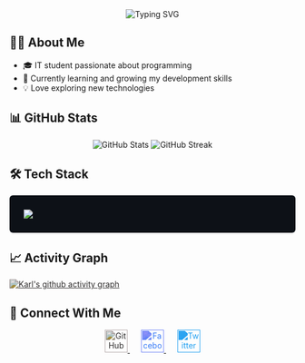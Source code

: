 <div align="center">
  <img src="https://readme-typing-svg.demolab.com?font=Fira+Code&pause=1000&color=A9FEF7&center=true&vCenter=true&width=435&lines=Hi+there%2C+I'm+Karl!+👋;IT+Student+%7C+Developer;Trying+to+be+better+at+Programming" alt="Typing SVG" />
</div>

## 👨‍💻 About Me

- 🎓 IT student passionate about programming
- 🌱 Currently learning and growing my development skills
- 💡 Love exploring new technologies

## 📊 GitHub Stats

<div align="center">
  <img src="https://github-readme-stats.vercel.app/api?username=karl2522&show_icons=true&theme=radical" alt="GitHub Stats" />
  <img src="https://github-readme-streak-stats.herokuapp.com/?user=karl2522&theme=radical" alt="GitHub Streak" />

</div>

## 🛠️ Tech Stack

<div align="left" style="background-color: #0d1117; padding: 25px; border-radius: 6px;">
  <img src="https://skillicons.dev/icons?i=html,css,js,python,java,react,nodejs,django,vite,git,vscode,mysql" />
</div>



## 📈 Activity Graph
[![Karl's github activity graph](https://github-readme-activity-graph.vercel.app/graph?username=karl2522&theme=react-dark)](https://github.com/ashutosh00710/github-readme-activity-graph)

## 🤝 Connect With Me
<div align="center">
  <a href="https://github.com/karl2522" style="margin: 0 10px;">
    <img src="https://cdn.jsdelivr.net/npm/simple-icons@v10/icons/github.svg" alt="GitHub" width="40" height="40" style="fill: #181717;" />
  </a>
  <a href="https://www.facebook.com/in/jaredkarl2" style="margin: 0 10px;">
    <img src="https://cdn.jsdelivr.net/npm/simple-icons@v10/icons/facebook.svg" alt="Facebook" width="40" height="40" style="fill: #1877F2;" />
  </a>
  <a href="https://x.com/jaerhead" style="margin: 0 10px;">
    <img src="https://cdn.jsdelivr.net/npm/simple-icons@v10/icons/x.svg" alt="Twitter" width="40" height="40" style="fill: #1DA1F2;" />
  </a>
</div>

<style>
a:hover {
  opacity: 0.8;
  transition: opacity 0.3s ease;
}

/* Individual icon colors */
a:nth-child(1) img {
  filter: invert(7%) sepia(14%) saturate(112%) hue-rotate(314deg) brightness(95%) contrast(93%);
}

a:nth-child(2) img {
  filter: invert(37%) sepia(98%) saturate(2418%) hue-rotate(206deg) brightness(98%) contrast(98%);
}

a:nth-child(3) img {
  filter: invert(48%) sepia(99%) saturate(1650%) hue-rotate(177deg) brightness(99%) contrast(91%);
}
</style>
